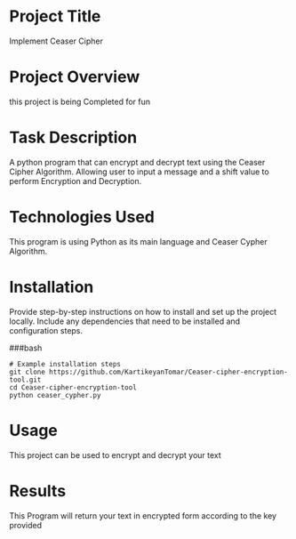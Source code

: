 # Project Title
Implement Ceaser Cipher

# Project Overview
this project is being Completed for fun

# Task Description
A python program that can encrypt and decrypt text using the Ceaser Cipher Algorithm. Allowing user to input a message and a shift value to perform Encryption and Decryption.

# Technologies Used
This program is using Python as its main language and Ceaser Cypher Algorithm.

# Installation

Provide step-by-step instructions on how to install and set up the project locally. Include any dependencies that need to be installed and configuration steps.

###bash
```
# Example installation steps
git clone https://github.com/KartikeyanTomar/Ceaser-cipher-encryption-tool.git
cd Ceaser-cipher-encryption-tool
python ceaser_cypher.py
```

# Usage

This project can be used to encrypt and decrypt your text

# Results
This Program will return your text in encrypted form according to the key provided
